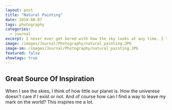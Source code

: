 ```yaml
---
layout: post
title: "Natural Painting"
date: 2018-08-07
tags: photography
categories:
  - journal
excerpt: I never ever get bored with how the sky looks at any time. I think this one proves why.
image: /images/Journal/Photography/natural_painting.JPG
image-sm: /images/Journal/Photography/natural_painting.JPG
featured: false
showtags: true
---
```


## Great Source Of Inspiration

When I see the skies, I think of how little our planet is. How the univerese doesn't care if I exist or not. And of course how can I find a way to leave my mark on the world? This inspires me a lot.
